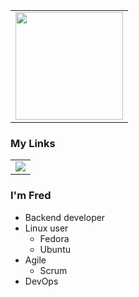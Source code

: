 <table>
  <row>
    <td>
      <img height='172' src='https://github-readme-stats.vercel.app/api/top-langs/?username=fredcardoso191&layout=compact&theme=radical'>
    </td>
    <!--
    <td>
      <img height='172' src='https://github-readme-stats.vercel.app/api?username=fredcardoso191&show_icons=true&theme=radical'>
    </td>
    -->
  </row>
</table>
<!--
<table>
  <row>
    <td>
      <img width=50 src="https://cdn.jsdelivr.net/gh/devicons/devicon/icons/java/java-original-wordmark.svg"/>
    </td>
    <td>
      <img width=50 src="https://cdn.jsdelivr.net/gh/devicons/devicon/icons/php/php-original.svg"/>
    </td>
    <td>
      <img width=50 src="https://cdn.jsdelivr.net/gh/devicons/devicon/icons/nodejs/nodejs-original.svg"/>
    </td>
    <td>
      <img width=50 src="https://cdn.jsdelivr.net/gh/devicons/devicon/icons/html5/html5-original.svg"/>
    </td>
    <td>
      <img width=50 src="https://cdn.jsdelivr.net/gh/devicons/devicon/icons/css3/css3-original.svg"/>
    </td>
    <td>
      <img width=50 src="https://cdn.jsdelivr.net/gh/devicons/devicon/icons/bash/bash-original.svg"/>
    </td>
    <td>
      <img width=50 src="https://cdn.jsdelivr.net/gh/devicons/devicon/icons/git/git-original.svg"/>
    </td>
    <td>
      <img width=50 src="https://cdn.jsdelivr.net/gh/devicons/devicon/icons/ubuntu/ubuntu-plain.svg"/>
    </td>
    <td>
      <img width=50 src="https://cdn.jsdelivr.net/gh/devicons/devicon/icons/fedora/fedora-plain.svg"/>
    </td>
    <td>
      <img width=50 src="https://cdn.jsdelivr.net/gh/devicons/devicon/icons/mysql/mysql-plain.svg"/>
    </td>
  </row>
</table>
-->

### My Links
<table>
  <row>
    <td>
      <a href="https://fredcardoso191.github.io/mylinks/"><img src="https://img.shields.io/badge/mylinks-0077B5?style=for-the-badge&logo=mylinks&logoColor=white"/></a>
    </td>
  </row>
</table>

### I'm Fred
- Backend developer
- Linux user
  - Fedora
  - Ubuntu
- Agile
  - Scrum
- DevOps
